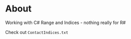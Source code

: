 ﻿# About

Working with C# Range and Indices - nothing really for R#

Check out `ContactIndices.txt`



